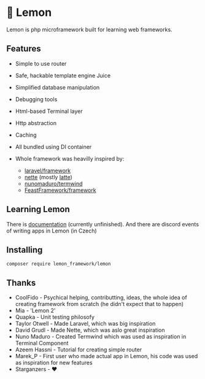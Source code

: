 # 🍋 Lemon

Lemon is php microframework built for learning web frameworks.

## Features

- Simple to use router
- Safe, hackable template engine Juice
- Simplified database manipulation
- Debugging tools
- Html-based Terminal layer
- Http abstraction
- Caching
- All bundled using DI container

- Whole framework was heavilly inspired by:
    - [laravel/framework](https://github.com/laravel/framework)
    - [nette](https://github.com/nette) (mostly [latte](https://github.com/nette/latte))
    - [nunomaduro/termwind](https://github.com/nunomaduro/termwind)
    - [FeastFramework/framework](https://github.com/FeastFramework/framework)

## Learning Lemon

There is [documentation](https://lemon-framework.github.io/docs) (currently unfinished). And there are discord events of writing apps in Lemon (in Czech)

## Installing

`composer require lemon_framework/lemon`

## Thanks

- CoolFido - Psychical helping, contributting, ideas, the whole idea of creating framework from scratch (he didn't expect that to happen)
- Mia - 'Lemon 2'
- Quapka - Unit testing philosofy
- Taylor Otwell - Made Laravel, which was big inspiration
- David Grudl - Made Nette, which was aslo great inspiration
- Nuno Maduro - Created Termwind which was used as inspiration in Terminal Component
- Azeem Hassni - Tutorial for creating simple router
- Marek_P - First user who made actual app in Lemon, his code was used as inspiration for new features
- Starganzers - ❤
